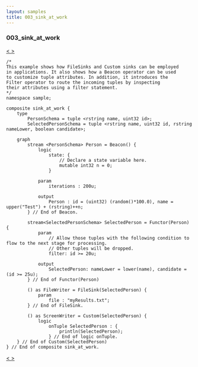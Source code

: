 ```yaml
---
layout: samples
title: 003_sink_at_work
---
```


### 003_sink_at_work

<div class="sampleNav"><a class="button" href="/streamsx.documentation/samples/spl-for-beginner/002_source_sink_at_work_sample_source_sink_at_work_spl/"> < </a><a class="button" href="/streamsx.documentation/samples/spl-for-beginner/004_delay_at_work_sample_delay_at_work_spl/"> > </a>
</div>

~~~~~~
/*
This example shows how FileSinks and Custom sinks can be employed
in applications. It also shows how a Beacon operator can be used
to customize tuple attributes. In addition, it introduces the 
Filter operator to route the incoming tuples by inspecting
their attributes using a filter statement. 
*/
namespace sample;

composite sink_at_work {
	type
		PersonSchema = tuple <rstring name, uint32 id>;
		SelectedPersonSchema = tuple <rstring name, uint32 id, rstring nameLower, boolean candidate>;

	graph
		stream <PersonSchema> Person = Beacon() {
			logic
				state: {
					// Declare a state variable here.
					mutable int32 n = 0;
				}
				
			param
				iterations : 200u;
			
			output
				Person : id = (uint32) (random()*100.0), name = upper("Test") + (rstring)++n;
		} // End of Beacon.
    
		stream<SelectedPersonSchema> SelectedPerson = Functor(Person) {
			param 
				// Allow those tuples with the following condition to flow to the next stage for processing.
				// Other tuples will be dropped.
				filter: id >= 20u;
			
			output 
				SelectedPerson: nameLower = lower(name), candidate = (id >= 25u);
		} // End of Functor(Person)

		() as FileWriter = FileSink(SelectedPerson) {
			param
				file : "myResults.txt";
		} // End of FileSink.

		() as ScreenWriter = Custom(SelectedPerson) {
			logic
				onTuple SelectedPerson : {
					println(SelectedPerson);         
				} // End of logic onTuple.
	} // End of Custom(SelectedPerson)
} // End of composite sink_at_work.

~~~~~~

<div class="sampleNav"><a class="button" href="/streamsx.documentation/samples/spl-for-beginner/002_source_sink_at_work_sample_source_sink_at_work_spl/"> < </a><a class="button" href="/streamsx.documentation/samples/spl-for-beginner/004_delay_at_work_sample_delay_at_work_spl/"> > </a>
</div>

